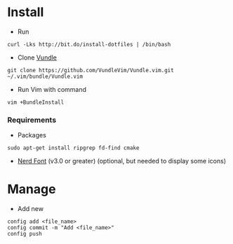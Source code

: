 # Install
* Run
```
curl -Lks http://bit.do/install-dotfiles | /bin/bash
```

* Clone [Vundle](https://github.com/VundleVim/Vundle.vim)

```
git clone https://github.com/VundleVim/Vundle.vim.git ~/.vim/bundle/Vundle.vim
```

* Run Vim with command

```
vim +BundleInstall
```
### Requirements
- Packages
```
sudo apt-get install ripgrep fd-find cmake
```
- [Nerd Font](https://www.nerdfonts.com/) (v3.0 or greater) (optional, but needed to display some icons)

# Manage
* Add new
```
config add <file_name>
config commit -m "Add <file_name>"
config push
```
